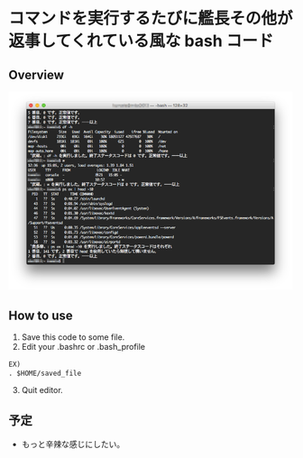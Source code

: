 # コマンドを実行するたびに艦長その他が返事してくれている風な bash コード

## Overview
!["スクショ"](./ScreenShot.png)

## How to use
   1. Save this code to some file.
   2. Edit your .bashrc or .bash_profile
```
EX)
. $HOME/saved_file
```
   3. Quit editor.

## 予定
   - もっと辛辣な感じにしたい。
